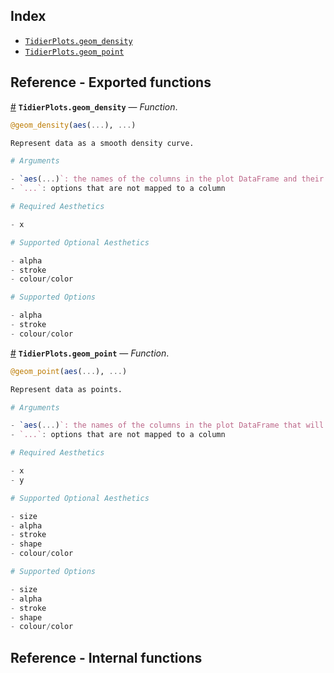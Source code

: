 


<a id='Index'></a>

<a id='Index-1'></a>

## Index

- [`TidierPlots.geom_density`](reference.md#TidierPlots.geom_density)
- [`TidierPlots.geom_point`](reference.md#TidierPlots.geom_point)


<a id='Reference-Exported-functions'></a>

<a id='Reference-Exported-functions-1'></a>

## Reference - Exported functions

<a id='TidierPlots.geom_density' href='#TidierPlots.geom_density'>#</a>
**`TidierPlots.geom_density`** &mdash; *Function*.



```julia
@geom_density(aes(...), ...)

Represent data as a smooth density curve. 

# Arguments

- `aes(...)`: the names of the columns in the plot DataFrame and their corresponding aesthetic.
- `...`: options that are not mapped to a column 

# Required Aesthetics

- x

# Supported Optional Aesthetics

- alpha
- stroke
- colour/color

# Supported Options

- alpha
- stroke
- colour/color
```

<a id='TidierPlots.geom_point' href='#TidierPlots.geom_point'>#</a>
**`TidierPlots.geom_point`** &mdash; *Function*.



```julia
@geom_point(aes(...), ...)

Represent data as points. 

# Arguments

- `aes(...)`: the names of the columns in the plot DataFrame that will be used to decide where the points are plotted.
- `...`: options that are not mapped to a column 

# Required Aesthetics

- x
- y

# Supported Optional Aesthetics

- size
- alpha
- stroke
- shape
- colour/color

# Supported Options

- size
- alpha
- stroke
- shape
- colour/color
```


<a id='Reference-Internal-functions'></a>

<a id='Reference-Internal-functions-1'></a>

## Reference - Internal functions

